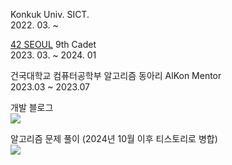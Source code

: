 Konkuk Univ. SICT.  
2022. 03. ~  

[42 SEOUL](https://42seoul.kr/seoul42/main/view) 9th Cadet  
2023. 03. ~  2024. 01

건국대학교 컴퓨터공학부 알고리즘 동아리 AlKon Mentor  
2023.03 ~ 2023.07


개발 블로그  
<a href="https://j30ngwoo.tistory.com"><img src="https://img.shields.io/badge/Tistory-eb531f?style=flat-square&logo=Tistory&logoColor=white&link=https://j30ngwoo.tistory.com"></a>

알고리즘 문제 풀이 (2024년 10월 이후 티스토리로 병합)  
<a href="https://velog.io/@j30ngwoo"><img src="https://img.shields.io/badge/Velog-ffffff?style=flat-square&logo=Velog&logoColor=#20C997&link=https://velog.io/@j30ngwoo"></a>


<!--
**j30ngwoo/j30ngwoo** is a ✨ _special_ ✨ repository because its `README.md` (this file) appears on your GitHub profile.

Here are some ideas to get you started:

- 🔭 I’m currently working on ...
- 🌱 I’m currently learning ...
- 👯 I’m looking to collaborate on ...
- 🤔 I’m looking for help with ...
- 💬 Ask me about ...
- 📫 How to reach me: ...
- 😄 Pronouns: ...
- ⚡ Fun fact: ...
-->
